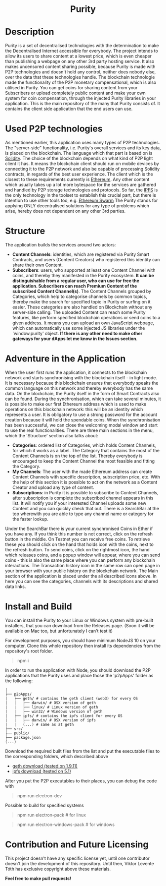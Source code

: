 <div style="text-align: center">
  <h1 id="purityweb-logo">Purity</h1>
</div>

# Description
Purity is a set of decentralised technologies with the determination
to make the Decentralised Internet accessible for everybody. The project
intends to allow its users to share content at a lowest price, which is even
cheaper than publishing a webpage on any other 3rd party hosting service. It also
makes uncensored content sharing possible, because Purity is made with P2P technologies
and doesn't hold any control, neither does nobody else, over the data that these technologies handle.
The blockchain technologie made the functionality of the P2P monetary
compensational, which is also utilised in Purity. You can get coins for sharing content from your Subscribers or
upload completely public content and make your own system for coin compensation, through the injected Purity
libraries in your application. This is the main repository of the many that Purity consists of. It contains
the client side application that the end users can use.

# Used P2P technologies
As mentioned earlier, this application uses many types of P2P technologies.
The "server-side" functionality, i.e. Purity's overall services and its key data, is placed on the blockchain. The language which that part is based on is [Solidity](https://solidity.readthedocs.io/en/latest/).
The choice of the blockchain depends on what kind of P2P light client it has. It means the blockchain client
should run on mobile devices by connecting it to the P2P network and also
be capable of processing Solidity contracts, in regards of the best user experience.
The client which is the closest to these requirements currently is
[Ethereum](https://ethereum.org/).
Any other content which usually takes up a lot more bytespace for the services
are gathered and handled by P2P storage technologies and protocols. So far,
the [IPFS](https://github.com/ipfs/ipfs) is the only technology in the toolset
to establish this crucial part, but there is intention to use other tools too, e.g. [Ethereum Swarm](https://ethersphere.github.io/swarm-home/)
The Purity stands for applying ONLY decentralised solutions for any type of problems
which arise, hereby does not dependent on any other 3rd parties.

# Structure
The application builds the services around two actors:
- __Content Channels__: identities, which are registered via Purity Smart Contracts,
and users (Content Creators) who registered this identity can share their own Content.
- __Subscribers__: users, who supported at least one Content Channel with coins, and
thereby they manifested in the Purity ecosystem. __It can be distinguishable from
a regular user, who can use for free the application. Subscribers can reach Premium
Content of the subscribed Content Channel(s)__.
The Content Channels grouped by Categories, which help to categorise
channels by common topics, thereby make the search for specified topic
in Purity or surfing on it easier. These categories are also handled on Blockchain without
any server-side calling.
The uploaded Content can reach some Purity features, like perform specified blockchain
operations or send coins to a given address. It means you can upload an own JavaScript webpage,
which can automatically use some injected JS libraries under the 'window.purity' object.
__If there is any other need to make other gateways for your dApps let me know in the Issues section__.

# Adventure in the Application
When the user first runs the application, it connects to the blockchain network
and starts synchronising with the blockchain itself - in light mode. It is necessary
because this blockchain ensures that everybody speaks the common
language on this network and thereby everybody has the same data. On the blockchain,  the Purity
itself in the form of Smart Contracts also can be found.
During the synchronisation, which can take several minutes, it is possible to
make our first Ethereum address which is used to make operations on this blockchain
network: this will be an identity which represents a user. It is obligatory to use
a strong password for the account creation because it will hold the spendable coins.
When the synchronisation has been successful, we can close the welcoming modal window
and start to use the real functionalities.
There are three main sections in the menu, which the 'Structure' section also talks about:
- __Categories__: ordered list of Categories, which holds Content Channels, for which it works as a label. The Category that contains the most of the Content Channels
is on the top of the list. Thereby everybody is encouraged to keep the Content Channel
the most feasible and fitting the Category.
- __My Channels__: The user with the made Ethereum address can create Content Channels
with specific description, subscription price, etc. With the help of this section it is
possible to act on the network as a Content Creator and upload any type of content.
- __Subscriptions__: in Purity it is possible to subscribe to Content Channels, after subscription is complete the
subscribed channel appears in this list. It will notify you if your interested Channel
uploads some new Content and you can quickly check that out.
There is a SearchBar at the top wherewith you are able to type any channel name or
category for the faster lookup.

Under the SearchBar there is your current synchronised Coins in Ether if you have any.
If you think this number is not correct, click on the refresh button in the middle.
On Testnet you can receive free coins. To retrieve these you should click on the
hand that holds icon with the coins, next to the refresh button.
To send coins, click on the rightmost icon, the hand which releases coins, and a
popup window will appear, where you can send coins - this is also the same place
where you can perform any blockchain interactions.
The Transaction history icon in the same row can open page in your browser with your
public history on the blockchain network.
The Main section of the application is placed under the all described icons above.
In here you can see the categories, channels with its descriptions and shared
data links.

# Install and Build
You can install the Purity to your Linux or Windows system with pre-built
installers, that you can download from the Releases page.
(Soon it will be available on Mac too, but unfortunately I can't test it)

For development purposes, you should have minimum NodeJS 10 on your computer.
Clone this whole repository then install its dependencies from the repository's root folder.
> npm i  

In order to run the application with Node, you should download the P2P applications
that the Purity uses and place those the 'p2pApps' folder as the following:
```text
|
├── p2pApps/
|   ├── geth/ # contains the geth client (web3) for every OS
|   |   ├── darwin/ # OSX version of geth
|   |   ├── linux/ # Linux version of geth
|   |   ├── win32/ # Windows version of geth
|   ├── ipfs/ # contains the ipfs client for every OS
|   |   ├── darwin/ # OSX version of ipfs
|   |   (...) # same as at geth
├── src/
├── public/
├── package.json
(...)
```

Download the required built files from the list and put the executable files to
the corresponding folders, which described above
- [geth download (tested on 1.9.11)](https://geth.ethereum.org/downloads/)
- [ipfs download (tested on 5.1)](https://docs.ipfs.io/install/)

After you put the P2P executables to their places, you can debug the code with
> npm run electron-dev

Possible to build for specified systems
> npm run electron-pack # for linux

> npm run electron-windows-pack  # for windows

# Contribution and Future Licensing
This project doesn't have any specific license yet, until one contributor doesn't
join the development of this repository. Until then, Viktor Levente Tóth has exclusive
copyright above these materials.

__Feel free to make pull requests!__
